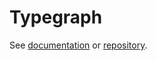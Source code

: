 # Typegraph

See [documentation](https://metatype.dev) or
[repository](https://github.com/metatypedev/metatype).
